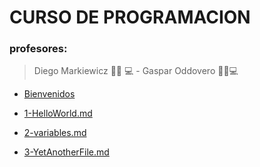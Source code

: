 # CURSO DE PROGRAMACION

### profesores:

> Diego Markiewicz 🧙‍♂️ 💻 - Gaspar Oddovero 🧙‍♀️💻

- [Bienvenidos](0-bienvenidos.md)

- [1-HelloWorld.md](1-HelloWorld.md)
- [2-variables.md](2_variables.md)
- [3-YetAnotherFile.md](3-YetAnotherFile.md)
